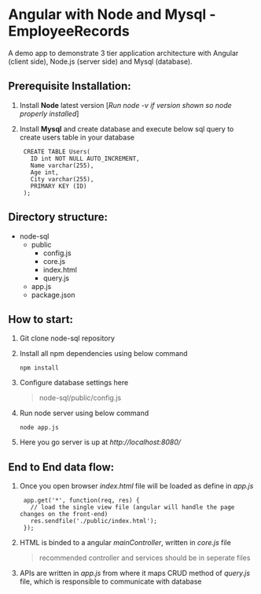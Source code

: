 # Angular with Node and Mysql - EmployeeRecords
  A demo app to demonstrate 3 tier application architecture with Angular (client side), Node.js (server side) and Mysql (database).
  
## Prerequisite Installation:

  1. Install **Node** latest version [*Run node -v if version shown so node properly installed*]
  2. Install **Mysql** and create database and execute below sql query to create users table in your database
  
     ```
      CREATE TABLE Users(
        ID int NOT NULL AUTO_INCREMENT,
        Name varchar(255),
        Age int,
        City varchar(255),
        PRIMARY KEY (ID)
      );
     ```
## Directory structure:

  - node-sql 
    - public
      - config.js
      - core.js
      - index.html
      - query.js
    - app.js
    - package.json

## How to start:

  1. Git clone node-sql repository
  2. Install all npm dependencies using below command
      ```
      npm install
      ```
  3. Configure database settings here
     > node-sql/public/config.js
     
  4. Run node server using below command
     ```
     node app.js
     ```
  5. Here you go server is up at *http://localhost:8080/*

## End to End data flow:

  1. Once you open browser *index.html* file will be loaded as define in *app.js*
  
      ```
       app.get('*', function(req, res) {
         // load the single view file (angular will handle the page changes on the front-end)
         res.sendfile('./public/index.html'); 
       });
       ```
  2. HTML is binded to a angular *mainController*, written in *core.js* file
     > recommended controller and services should be in seperate files
  3. APIs are written in *app.js* from where it maps CRUD method of *query.js* file, which is responsible to communicate with database

